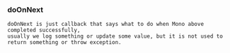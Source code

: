 ### doOnNext
    doOnNext is just callback that says what to do when Mono above completed successfully,
    usually we log something or update some value, but it is not used to return something or throw exception.
    
